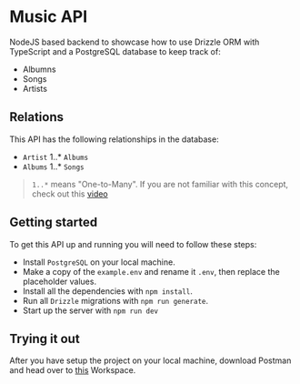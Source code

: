 # Music API

NodeJS based backend to showcase how to use Drizzle ORM with TypeScript and a PostgreSQL database to keep track of:

- Albumns
- Songs
- Artists

## Relations

This API has the following relationships in the database:

- `Artist` 1..* `Albums`
- `Albums` 1..* `Songs`

> `1..*` means "One-to-Many". If you are not familiar with this concept, check out this [video](https://www.youtube.com/watch?v=xsg9BDiwiJE)

## Getting started

To get this API up and running you will need to follow these steps:

- Install `PostgreSQL` on your local machine.
- Make a copy of the `example.env` and rename it `.env`, then replace the placeholder values.
- Install all the dependencies with `npm install`.
- Run all `Drizzle` migrations with `npm run generate`.
- Start up the server with `npm run dev`

## Trying it out

After you have setup the project on your local machine, download Postman and head over to [this](https://www.postman.com/dark-sunset-399073/workspace/music-api) Workspace.